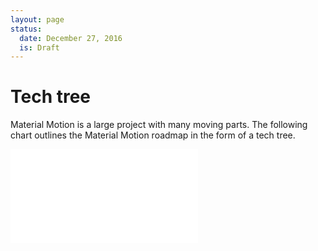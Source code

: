 ```yaml
---
layout: page
status:
  date: December 27, 2016
  is: Draft
---
```


# Tech tree

Material Motion is a large project with many moving parts. The following chart outlines the Material
Motion roadmap in the form of a tech tree.

<embed id="tech-tree" src="{{ site.url }}/assets/tech-tree-features.svg" type="image/svg+xml" />
